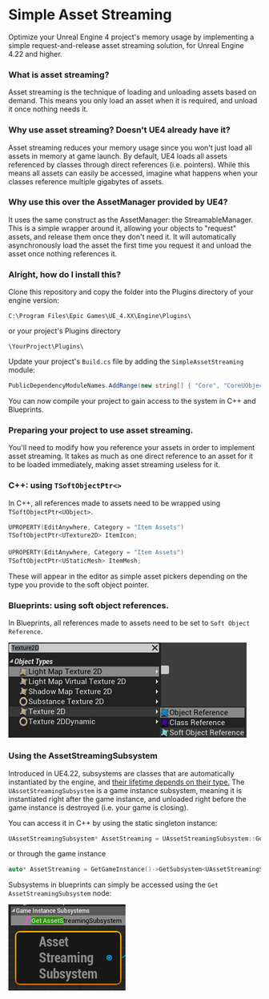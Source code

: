 #  Simple Asset Streaming
Optimize your Unreal Engine 4 project's memory usage by implementing a simple request-and-release asset streaming solution, for Unreal Engine 4.22 and higher.

### What is asset streaming?
Asset streaming is the technique of loading and unloading assets based on demand. This means you only load an asset when it is required, and unload it once nothing needs it.

### Why use asset streaming? Doesn't UE4 already have it?
Asset streaming reduces your memory usage since you won't just load all assets in memory at game launch. By default, UE4 loads all assets referenced by classes through direct references (i.e. pointers). While this means all assets can easily be accessed, imagine what happens when your classes reference multiple gigabytes of assets.

### Why use this over the AssetManager provided by UE4?
It uses the same construct as the AssetManager: the StreamableManager.
This is a simple wrapper around it, allowing your objects to "request" assets, and release them once they don't need it. It will automatically asynchronously load the asset the first time you request it and unload the asset once nothing references it. 

### Alright, how do I install this?

Clone this repository and copy the folder into the Plugins directory of your engine version:
```
C:\Program Files\Epic Games\UE_4.XX\Engine\Plugins\
```
or your project's Plugins directory
```
\YourProject\Plugins\
```
Update your project's `Build.cs` file by adding the `SimpleAssetStreaming` module:
```csharp
PublicDependencyModuleNames.AddRange(new string[] { "Core", "CoreUObject", "Engine", "InputCore", "SimpleAssetStreaming" });
```
You can now compile your project to gain access to the system in C++ and Blueprints.

### Preparing your project to use asset streaming.
You'll need to modify how you reference your assets in order to implement asset streaming. It takes as much as one direct reference to an asset for it to be loaded immediately, making asset streaming useless for it.

### C++: using `TSoftObjectPtr<>` 
In C++, all references made to assets need to be wrapped using `TSoftObjectPtr<UObject>`.
```cpp
UPROPERTY(EditAnywhere, Category = "Item Assets")
TSoftObjectPtr<UTexture2D> ItemIcon;

UPROPERTY(EditAnywhere, Category = "Item Assets")
TSoftObjectPtr<UStaticMesh> ItemMesh;
```
These will appear in the editor as simple asset pickers depending on the type you provide to the soft object pointer.

### Blueprints: using soft object references.
In Blueprints, all references made to assets need to be set to `Soft Object Reference`.

![Setting your blueprint asset references to soft object references](https://github.com/Erlite/UE4-SimpleAssetStreaming/blob/master/Example01.png)

### Using the AssetStreamingSubsystem
Introduced in UE4.22, subsystems are classes that are automatically instantiated by the engine, and [their lifetime depends on their type.](https://docs.unrealengine.com/en-US/Programming/Subsystems/index.html)
The `UAssetStreamingSubsystem` is a game instance subsystem, meaning it is instantiated right after the game instance, and unloaded right before the game instance is destroyed (i.e. your game is closing). 

You can access it in C++ by using the static singleton instance: 
```cpp
UAssetStreamingSubsystem* AssetStreaming = UAssetStreamingSubsystem::Get()
```
or through the game instance
```cpp
auto* AssetStreaming = GetGameInstance()->GetSubsystem<UAssetStreamingSubsystem>();
```

Subsystems in blueprints can simply be accessed using the `Get AssetStreamingSubsystem` node:

![Get AssetStreamingSubsystem node](https://github.com/Erlite/UE4-SimpleAssetStreaming/blob/master/Example02.png)
